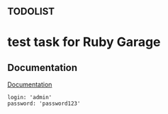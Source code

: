 ## TODOLIST
# test task for Ruby Garage


## Documentation

[ Documentation ](https://warm-eyrie-14176.herokuapp.com/apipie)

```
login: 'admin'
password: 'password123'
```
